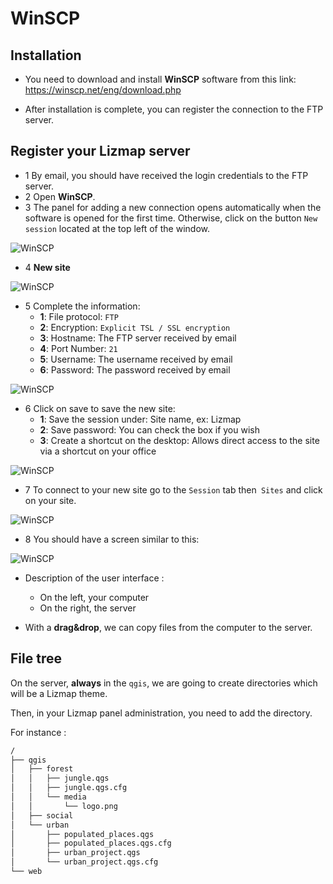 # WinSCP

## Installation

* You need to download and install **WinSCP** software from this link: 
https://winscp.net/eng/download.php
  
* After installation is complete, you can register the connection to the FTP server.
  
## Register your Lizmap server

* 1 By email, you should have received the login credentials to the FTP server.
* 2 Open **WinSCP**.
* 3 The panel for adding a new connection opens automatically when the software is opened for the first time.
  Otherwise, click on the button `New session` located at the top left of the window.

![WinSCP](./media/ftp_winscp_1.jpg)

* 4 **New site**

![WinSCP](./media/ftp_winscp_2.jpg)

* 5 Complete the information:
    * **1**: File protocol: `FTP`
    * **2**: Encryption: `Explicit TSL / SSL encryption`
    * **3**: Hostname: The FTP server received by email
    * **4**: Port Number: `21`
    * **5**: Username: The username received by email
    * **6**: Password: The password received by email

![WinSCP](./media/ftp_winscp_3.jpg)

* 6 Click on save to save the new site:
    * **1**: Save the session under: Site name, ex: Lizmap
    * **2**: Save password: You can check the box if you wish
    * **3**: Create a shortcut on the desktop: Allows direct access to the site via a shortcut on your office

![WinSCP](./media/ftp_winscp_4.jpg)

* 7 To connect to your new site go to the `Session` tab then` Sites` and click on your site.

![WinSCP](./media/ftp_winscp_5.jpg)

* 8 You should have a screen similar to this: 

![WinSCP](./media/ftp_winscp_6.jpg)

* Description of the user interface : 
    * On the left, your computer
    * On the right, the server

* With a **drag&drop**, we can copy files from the computer to the server.

## File tree

On the server, **always** in the `qgis`, we are going to create directories which will be a Lizmap theme.

Then, in your Lizmap panel administration, you need to add the directory.

For instance :

```bash
/
├── qgis
│   ├── forest
│   │   ├── jungle.qgs
│   │   ├── jungle.qgs.cfg
│   │   └── media
│   │       └── logo.png
│   ├── social
│   └── urban
│       ├── populated_places.qgs
│       ├── populated_places.qgs.cfg
│       ├── urban_project.qgs
│       └── urban_project.qgs.cfg
└── web
```

